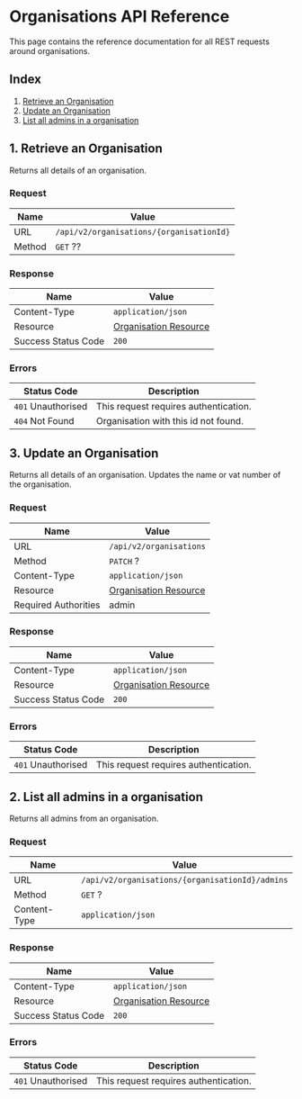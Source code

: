 # Organisations API Reference
This page contains the reference documentation for all REST requests around organisations.

## Index
1. [Retrieve an Organisation](#1-retrieve-an-organisation)
2. [Update an Organisation](#2-update-an-organisation)
3. [List all admins in a organisation](#3-list-all-admins-in-a-organisation)

## 1. Retrieve an Organisation
Returns all details of an organisation.

### Request
| Name | Value |
| -------- | ------- |
| URL | `/api/v2/organisations/{organisationId}` |
| Method | `GET` ?? |

### Response
| Name | Value |
| -------- | ------- |
| Content-Type | `application/json` |
| Resource | [Organisation Resource](resources.md#1-organisation-resource) |
| Success Status Code | `200` |

### Errors
| Status Code | Description |
| ---------------- | --------------- |
| `401` Unauthorised | This request requires authentication. |
| `404` Not Found | Organisation with this id not found. |

## 3. Update an Organisation
Returns all details of an organisation. Updates the name or vat number of the organisation.

### Request
| Name | Value |
| -------- | ------- |
| URL | `/api/v2/organisations` |
| Method | `PATCH` ? |
| Content-Type | `application/json` |
| Resource | [Organisation Resource](resources.md#1-organisation-resource) |
| Required Authorities | admin |

### Response
| Name | Value |
| -------- | ------- |
| Content-Type | `application/json` |
| Resource | [Organisation Resource](resources.md#1-organisation-resource) |
| Success Status Code | `200` |

### Errors
| Status Code | Description |
| ---------------- | --------------- |
| `401` Unauthorised | This request requires authentication. |

## 2. List all admins in a organisation
Returns all admins from an organisation.

### Request
| Name | Value |
| -------- | ------- |
| URL | `/api/v2/organisations/{organisationId}/admins` |
| Method | `GET` ? |
| Content-Type | `application/json` |

### Response
| Name | Value |
| -------- | ------- |
| Content-Type | `application/json` |
| Resource | [Organisation Resource](resources.md#2-user) |
| Success Status Code | `200` |

### Errors
| Status Code | Description |
| ---------------- | --------------- |
| `401` Unauthorised | This request requires authentication. |